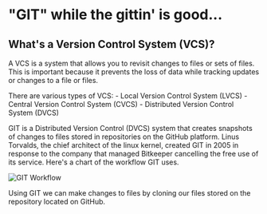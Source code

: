 # "GIT" while the gittin' is good...

## What's a Version Control System (VCS)?

A VCS is a system that allows you to revisit changes to files or sets of files. This is important because it prevents the loss of data while tracking updates or changes to a file or files. 

There are various types of VCS:
    - Local Version Control System (LVCS)
    - Central Version Control System (CVCS)
    - Distributed Version Control System (DVCS)

GIT is a Distributed Version Control (DVCS) system that creates snapshots of changes to files stored in repositories on the GitHub platform. 
Linus Torvalds, the chief architect of the linux kernel, created GIT in 2005 in response to the company that managed Bitkeeper cancelling the free use of its service.
Here's a chart of the workflow GIT uses. 

![GIT Workflow](https://blog.udemy.com/wp-content/uploads/2015/08/image066.png)

Using GIT we can make changes to files by cloning our files stored on the repository located on GitHub. 